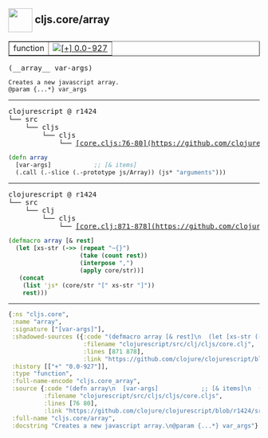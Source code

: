 ## <img width="48px" valign="middle" src="http://i.imgur.com/Hi20huC.png"> cljs.core/array

 <table border="1">
<tr>
<td>function</td>
<td><a href="https://github.com/cljsinfo/api-refs/tree/0.0-927"><img valign="middle" alt="[+] 0.0-927" src="https://img.shields.io/badge/+-0.0--927-lightgrey.svg"></a> </td>
</tr>
</table>

 <samp>
(__array__ var-args)<br>
</samp>

```
Creates a new javascript array.
@param {...*} var_args
```

---

 <pre>
clojurescript @ r1424
└── src
    └── cljs
        └── cljs
            └── <ins>[core.cljs:76-80](https://github.com/clojure/clojurescript/blob/r1424/src/cljs/cljs/core.cljs#L76-L80)</ins>
</pre>

```clj
(defn array
  [var-args]            ;; [& items]
  (.call (.-slice (.-prototype js/Array)) (js* "arguments")))
```


---

 <pre>
clojurescript @ r1424
└── src
    └── clj
        └── cljs
            └── <ins>[core.clj:871-878](https://github.com/clojure/clojurescript/blob/r1424/src/clj/cljs/core.clj#L871-L878)</ins>
</pre>

```clj
(defmacro array [& rest]
  (let [xs-str (->> (repeat "~{}")
                    (take (count rest))
                    (interpose ",")
                    (apply core/str))]
   (concat
    (list 'js* (core/str "[" xs-str "]"))
    rest)))
```

---

```clj
{:ns "cljs.core",
 :name "array",
 :signature ["[var-args]"],
 :shadowed-sources ({:code "(defmacro array [& rest]\n  (let [xs-str (->> (repeat \"~{}\")\n                    (take (count rest))\n                    (interpose \",\")\n                    (apply core/str))]\n   (concat\n    (list 'js* (core/str \"[\" xs-str \"]\"))\n    rest)))",
                     :filename "clojurescript/src/clj/cljs/core.clj",
                     :lines [871 878],
                     :link "https://github.com/clojure/clojurescript/blob/r1424/src/clj/cljs/core.clj#L871-L878"}),
 :history [["+" "0.0-927"]],
 :type "function",
 :full-name-encode "cljs.core_array",
 :source {:code "(defn array\n  [var-args]            ;; [& items]\n  (.call (.-slice (.-prototype js/Array)) (js* \"arguments\")))",
          :filename "clojurescript/src/cljs/cljs/core.cljs",
          :lines [76 80],
          :link "https://github.com/clojure/clojurescript/blob/r1424/src/cljs/cljs/core.cljs#L76-L80"},
 :full-name "cljs.core/array",
 :docstring "Creates a new javascript array.\n@param {...*} var_args"}

```
